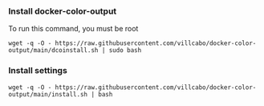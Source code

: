 ### Install docker-color-output

To run this command, you must be root

```
wget -q -O - https://raw.githubusercontent.com/villcabo/docker-color-output/main/dcoinstall.sh | sudo bash
```

### Install settings
```
wget -q -O - https://raw.githubusercontent.com/villcabo/docker-color-output/main/install.sh | bash
```
